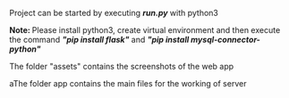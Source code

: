 <p>Project can be started by executing <i><b>run.py</b></i> with python3</p>
<b>Note: </b>Please install python3, create virtual environment and then execute the command <i><b>"pip install flask"</b></i> and <i><b>"pip install mysql-connector-python"</b></i>
<p>The folder "assets" contains the screenshots of the web app</p>
<p>aThe folder app contains the main files for the working of server</p>
